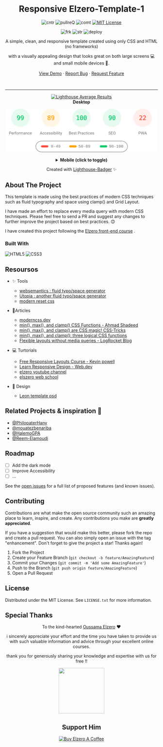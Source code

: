 

<div align="center">




<h1 align="center" >Responsive Elzero-Template-1</h1>

![cntr](https://img.shields.io/github/contributors/Issam-seghir/Elzero-Template-1?color=pink&style=for-the-badge)
![pullreQ](https://img.shields.io/github/issues-pr/Issam-seghir/Elzero-Template-1?color=orange&style=for-the-badge)
![comt](https://img.shields.io/github/last-commit/Issam-seghir/Elzero-Template-1?style=for-the-badge)
[![MIT License](https://img.shields.io/badge/License-MIT-green.svg?style=for-the-badge)](https://choosealicense.com/licenses/mit/)

![frk](https://img.shields.io/github/forks/Issam-seghir/Elzero-Template-1?style=flat-square)
![str](https://img.shields.io/github/stars/Issam-seghir/Elzero-Template-1?style=flat-square)
![deploy](https://img.shields.io/website?down_color=red&down_message=down&style=flat-square&up_color=succes&up_message=up&url=https%3A%2F%2Fissam-seghir.github.io%2FElzero-Template-1%2F)


  <p align="center">
A simple, clean, and responsive template created using only CSS and HTML (no frameworks)

with a visually appealing design that looks great on both large screens 💻 and small mobile devices 📱.
    <br />
    <br />
    <a href="https://issam-seghir.github.io/Elzero-Template-1/">View Demo</a>
    ·
    <a href="https://github.com/Issam-seghir/Elzero-Template-1/issues">Report Bug</a>
    ·
    <a href="https://github.com/Issam-seghir/Elzero-Template-1/issues">Request Feature</a>
  </p>

<br>
<hr>
<a title="Check Lighthouse out" target="_blank" href="https://github.com/GoogleChrome/lighthouse"><img alt="Lighthouse Average Results" width="275" src="https://img.shields.io/badge/Lighthouse-Average_Results-2A2E30.svg?logo=lighthouse&cacheSeconds=3600" /></a><br>
<b>Desktop</b>

<img width="700" src="lighthouse_results/desktop/pagespeed.svg" /><br>

<details><summary><b>Mobile (click to toggle)</b></summary><br>
<img width="700" src="lighthouse_results/mobile/pagespeed.svg" /><p></p>

</details>

Created with [Lighthouse-Badger](https://github.com/myactionway/lighthouse-badger-action "Get it") ✨

</div>




## About The Project

This template is made using the best practices of modern CSS techniques such as fluid typography and space using clamp() and Grid Layout. 

I have made an effort to replace every media query with modern CSS techniques. Please feel free to send a PR and suggest any changes to further improve the project based on best practices. 😊

I have created this project following  the [Elzero front-end course](https://elzero.org/tracks/front-end/) .

### Built With

![HTML5](https://img.shields.io/badge/html5-%23E34F26.svg?style=for-the-badge&logo=html5&logoColor=white)
![CSS3](https://img.shields.io/badge/css3-%231572B6.svg?style=for-the-badge&logo=css3&logoColor=white)



## Resoursos 
- ✨ Tools
  - [websemantics : fluid typo/space generator](https://websemantics.uk/tools/responsive-font-calculator/)
  - [Utopia : another fluid typo/space generator](https://utopia.fyi/grid/calculator/)
  - [modern reset css](https://github.com/Andy-set-studio/modern-css-reset/blob/master/dist/reset.css)
 
- 📑Articles 
  - [moderncss.dev](https://moderncss.dev/)
  - [min(), max(), and clamp() CSS Functions - Ahmad Shadeed](https://ishadeed.com/article/css-min-max-clamp/)
  - [min(), max(), and clamp() are CSS magic!  CSS-Tricks](https://css-tricks.com/min-max-and-clamp-are-css-magic/)
  - [min(), max(), and clamp(): three logical CSS functions](https://web.dev/min-max-clamp/)
  - [Flexible layouts without media queries - LogRocket Blog](https://blog.logrocket.com/flexible-layouts-without-media-queries/)
  
- 💻 Turtorials
  - [Free Responsive Layouts Course - Kevin powell](https://www.kevinpowell.co/courses/)
  - [Learn Responsive Design - Web.dev](https://web.dev/learn/design/)
  - [elzero youtube channel](https://www.youtube.com/playlist?list=PLDoPjvoNmBAzHSjcR-HnW9tnxyuye8KbF)
  - [elszero web school](https://elzero.org/practical-html-css/)

- 🎨 Design 
  - [Leon template psd](https://www.graphberry.com/item/leon-psd-agency-template)


## Related Projects & inspiration 🌠
- [@PhilopaterHany](https://github.com/PhilopaterHany/Leon-Template)
- [@mouatezbenariba](https://github.com/mouatezbenariba/template-html-css-01)
- [@HalemoGPA](https://github.com/HalemoGPA/HTML_CSS_TEMP_1)
- [@Reem-Elamoudi](https://github.com/Reem-Elamoudi/elzero-template2)





<!-- ROADMAP -->
## Roadmap

- [ ] Add the dark mode 
- [ ] Improve  Accessibility
- [ ] ...

See the [open issues](https://github.com/github_username/repo_name/issues) for a full list of proposed features (and known issues).

<!-- CONTRIBUTING -->
## Contributing

Contributions are what make the open source community such an amazing place to learn, inspire, and create. Any contributions you make are **greatly appreciated**.

If you have a suggestion that would make this better, please fork the repo and create a pull request. You can also simply open an issue with the tag "enhancement".
Don't forget to give the project a star! Thanks again!

1. Fork the Project
2. Create your Feature Branch (`git checkout -b feature/AmazingFeature`)
3. Commit your Changes (`git commit -m 'Add some AmazingFeature'`)
4. Push to the Branch (`git push origin feature/AmazingFeature`)
5. Open a Pull Request


<!-- LICENSE -->
## License

Distributed under the MIT License. See `LICENSE.txt` for more information.



## Special Thanks










<div align="center">
  
   To  the kind-hearted [Oussama Elzero](https://github.com/OsamaElzero) ❤
  
i sincerely appreciate your effort and the time you have taken to provide us with such valuable information and advice through your excellent online courses. 

thank you for generously sharing your knowledge and expertise with us for free !!

<img src="https://user-images.githubusercontent.com/74573675/233981012-36b8cad9-5d3d-4115-9d43-f7e46dc57bac.png" width="150" height="150">
</div>


<div align="center">

## Support Him 

<a href="https://www.buymeacoffee.com/OsamaElzero" target="_blank"><img src="https://www.buymeacoffee.com/assets/img/custom_images/orange_img.png" alt="Buy Elzero A Coffee" style="height: 41px !important;width: 174px !important;box-shadow: 0px 3px 2px 0px rgba(190, 190, 190, 0.5) !important;-webkit-box-shadow: 0px 3px 2px 0px rgba(190, 190, 190, 0.5) !important;" ></a>
</div>

